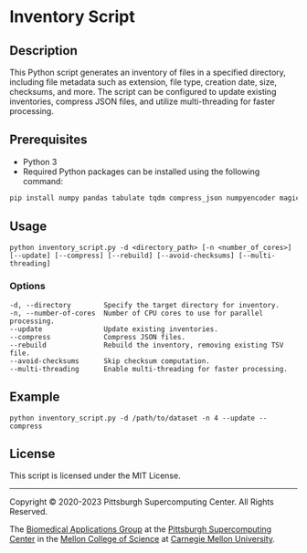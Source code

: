 # Inventory Script

## Description

This Python script generates an inventory of files in a specified directory, including file metadata such as extension, file type, creation date, size, checksums, and more. The script can be configured to update existing inventories, compress JSON files, and utilize multi-threading for faster processing.

## Prerequisites

- Python 3
- Required Python packages can be installed using the following command:

```bash
pip install numpy pandas tabulate tqdm compress_json numpyencoder magic pandarallel
```

## Usage

```
python inventory_script.py -d <directory_path> [-n <number_of_cores>] [--update] [--compress] [--rebuild] [--avoid-checksums] [--multi-threading]
```

### Options

```
-d, --directory        Specify the target directory for inventory.
-n, --number-of-cores  Number of CPU cores to use for parallel processing.
--update               Update existing inventories.
--compress             Compress JSON files.
--rebuild              Rebuild the inventory, removing existing TSV file.
--avoid-checksums      Skip checksum computation.
--multi-threading      Enable multi-threading for faster processing.
```

## Example

```
python inventory_script.py -d /path/to/dataset -n 4 --update --compress
```

## License
This script is licensed under the MIT License.


---
Copyright © 2020-2023 Pittsburgh Supercomputing Center. All Rights Reserved.

The [Biomedical Applications Group](https://www.psc.edu/biomedical-applications/) at the [Pittsburgh Supercomputing Center](http://www.psc.edu) in the [Mellon College of Science](https://www.cmu.edu/mcs/) at [Carnegie Mellon University](http://www.cmu.edu).